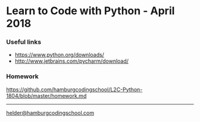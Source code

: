 # Learn to Code with Python - April 2018

### Useful links
- https://www.python.org/downloads/
- http://www.jetbrains.com/pycharm/download/

### Homework
https://github.com/hamburgcodingschool/L2C-Python-1804/blob/master/homework.md

---
helder@hamburgcodingschool.com

